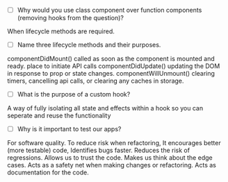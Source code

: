 - [ ] Why would you use class component over function components (removing hooks from the question)?

When lifecycle methods are required.

- [ ] Name three lifecycle methods and their purposes.

componentDidMount() called as soon as the component is mounted and ready. place to initiate API calls
componentDidUpdate() updating the DOM in response to prop or state changes.
componentWillUnmount() clearing timers, cancelling api calls, or clearing any caches in storage.

- [ ] What is the purpose of a custom hook?

A way of fully isolating all state and effects within a hook so you can seperate and reuse the functionality

- [ ] Why is it important to test our apps?

For software quality.
To reduce risk when refactoring,
It encourages better (more testable) code,
Identifies bugs faster.
Reduces the risk of regressions.
Allows us to trust the code.
Makes us think about the edge cases.
Acts as a safety net when making changes or refactoring.
Acts as documentation for the code.
